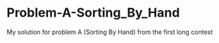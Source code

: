 # Problem-A-Sorting_By_Hand
My solution for problem A (Sorting By Hand) from the first long contest
